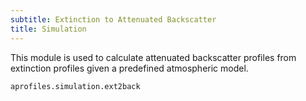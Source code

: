 ```yaml
---
subtitle: Extinction to Attenuated Backscatter
title: Simulation
---
```


This module is used to calculate attenuated backscatter profiles from
extinction profiles given a predefined atmospheric model.

```{autodoc}
aprofiles.simulation.ext2back
